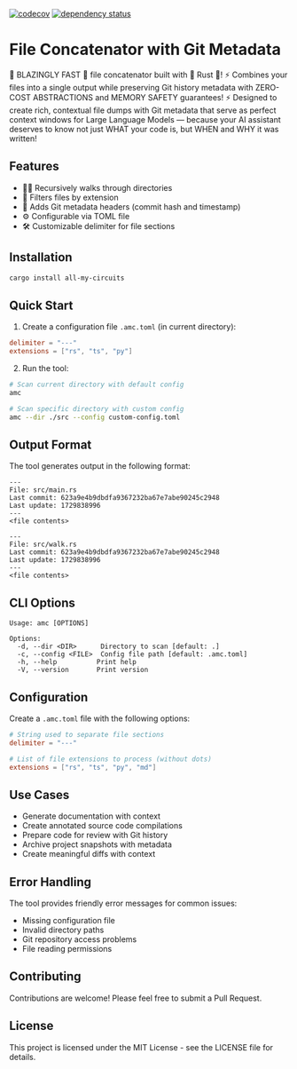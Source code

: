 [![codecov](https://codecov.io/gh/oiwn/all-my-circuits/graph/badge.svg?token=RQJ86YJPL0)](https://codecov.io/gh/oiwn/all-my-circuits)
[![dependency status](https://deps.rs/repo/github/oiwn/all-my-circuits/status.svg)](https://deps.rs/repo/github/oiwn/all-my-circuits)

# File Concatenator with Git Metadata

🚀 BLAZINGLY FAST 🚀 file concatenator built with 🦀 Rust 🦀! ⚡️ Combines your
files into a single output while preserving Git history metadata with
ZERO-COST ABSTRACTIONS and MEMORY SAFETY guarantees! ⚡️ Designed to
create rich, contextual file dumps with Git metadata that serve as perfect
context windows for Large Language Models — because your AI assistant
deserves to know not just WHAT your code is,
but WHEN and WHY it was written!

## Features

- 🚶‍♂️ Recursively walks through directories
- 🎯 Filters files by extension
- 📝 Adds Git metadata headers (commit hash and timestamp)
- ⚙️ Configurable via TOML file
- 🛠️ Customizable delimiter for file sections

## Installation

```bash
cargo install all-my-circuits
```

## Quick Start

1. Create a configuration file `.amc.toml` (in current directory):

```toml
delimiter = "---"
extensions = ["rs", "ts", "py"]
```

2. Run the tool:

```bash
# Scan current directory with default config
amc

# Scan specific directory with custom config
amc --dir ./src --config custom-config.toml
```

## Output Format

The tool generates output in the following format:

```
---
File: src/main.rs
Last commit: 623a9e4b9dbdfa9367232ba67e7abe90245c2948
Last update: 1729838996
---
<file contents>

---
File: src/walk.rs
Last commit: 623a9e4b9dbdfa9367232ba67e7abe90245c2948
Last update: 1729838996
---
<file contents>
```

## CLI Options

```
Usage: amc [OPTIONS]

Options:
  -d, --dir <DIR>      Directory to scan [default: .]
  -c, --config <FILE>  Config file path [default: .amc.toml]
  -h, --help          Print help
  -V, --version       Print version
```

## Configuration

Create a `.amc.toml` file with the following options:

```toml
# String used to separate file sections
delimiter = "---"

# List of file extensions to process (without dots)
extensions = ["rs", "ts", "py", "md"]
```

## Use Cases

- Generate documentation with context
- Create annotated source code compilations
- Prepare code for review with Git history
- Archive project snapshots with metadata
- Create meaningful diffs with context

## Error Handling

The tool provides friendly error messages for common issues:
- Missing configuration file
- Invalid directory paths
- Git repository access problems
- File reading permissions

## Contributing

Contributions are welcome! Please feel free to submit a Pull Request.

## License

This project is licensed under the MIT License - see the LICENSE file for details.
